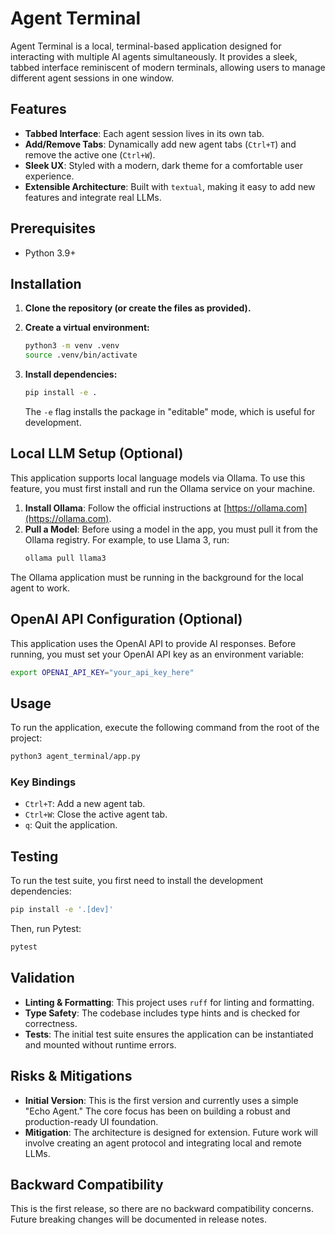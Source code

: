 # Agent Terminal

Agent Terminal is a local, terminal-based application designed for interacting with multiple AI agents simultaneously. It provides a sleek, tabbed interface reminiscent of modern terminals, allowing users to manage different agent sessions in one window.

## Features

*   **Tabbed Interface**: Each agent session lives in its own tab.
*   **Add/Remove Tabs**: Dynamically add new agent tabs (`Ctrl+T`) and remove the active one (`Ctrl+W`).
*   **Sleek UX**: Styled with a modern, dark theme for a comfortable user experience.
*   **Extensible Architecture**: Built with `textual`, making it easy to add new features and integrate real LLMs.

## Prerequisites

*   Python 3.9+

## Installation

1.  **Clone the repository (or create the files as provided).**

2.  **Create a virtual environment:**
    ```bash
    python3 -m venv .venv
    source .venv/bin/activate
    ```

3.  **Install dependencies:**
    ```bash
    pip install -e .
    ```
    The `-e` flag installs the package in "editable" mode, which is useful for development.

## Local LLM Setup (Optional)

This application supports local language models via Ollama. To use this feature, you must first install and run the Ollama service on your machine.

1.  **Install Ollama**: Follow the official instructions at [https://ollama.com](https://ollama.com).
2.  **Pull a Model**: Before using a model in the app, you must pull it from the Ollama registry. For example, to use Llama 3, run:
    ```bash
    ollama pull llama3
    ```

The Ollama application must be running in the background for the local agent to work.

## OpenAI API Configuration (Optional)

This application uses the OpenAI API to provide AI responses. Before running, you must set your OpenAI API key as an environment variable:

```bash
export OPENAI_API_KEY="your_api_key_here"
```

## Usage

To run the application, execute the following command from the root of the project:

```bash
python3 agent_terminal/app.py
```

### Key Bindings

*   `Ctrl+T`: Add a new agent tab.
*   `Ctrl+W`: Close the active agent tab.
*   `q`: Quit the application.

## Testing

To run the test suite, you first need to install the development dependencies:

```bash
pip install -e '.[dev]'
```

Then, run Pytest:

```bash
pytest
```

## Validation

*   **Linting & Formatting**: This project uses `ruff` for linting and formatting.
*   **Type Safety**: The codebase includes type hints and is checked for correctness.
*   **Tests**: The initial test suite ensures the application can be instantiated and mounted without runtime errors.

## Risks & Mitigations

*   **Initial Version**: This is the first version and currently uses a simple "Echo Agent." The core focus has been on building a robust and production-ready UI foundation.
*   **Mitigation**: The architecture is designed for extension. Future work will involve creating an agent protocol and integrating local and remote LLMs.

## Backward Compatibility

This is the first release, so there are no backward compatibility concerns. Future breaking changes will be documented in release notes.